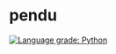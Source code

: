 # pendu
[![Language grade: Python](https://img.shields.io/lgtm/grade/python/g/mickahell/pendu.svg?logo=lgtm&logoWidth=18)](https://lgtm.com/projects/g/mickahell/pendu/context:python)
